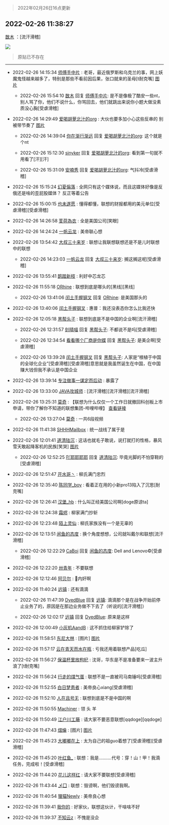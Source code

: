 > 2022年02月26日16点更新
<link rel="stylesheet" href="https://cdn.jsdelivr.net/gh/taotie6/sampleJSON@main/css/photo_show.css">
<meta name="referrer" content="no-referrer" />


 ## 2022-02-26 11:38:27 

 [㪚木](https://www.coolapk.com/feed/33832621?shareKey=MTRlYTc5MDcyYzBmNjIxOWE2NGQ~) ：[流汗滑稽] 

<div class="album">
<img class="img-item" src="http://image.coolapk.com/feed/2022/0226/11/1081091_43c7e906_6704_8605_508@1152x743.jpeg" />
</div>

> 原贴已不存在 

 ------- 

- 2022-02-26 14:15:34 [师傅手中片](uid=1467971) : 老哥，最近俄罗斯和乌克兰的事，网上妖魔鬼怪越来越多了，特别是那些不看前因后果，张口就来的圣母[t耐克嘴] [图片](http://image.coolapk.com/feed/2022/0226/14/1467971_d600c157_6132_7464_113@1080x2340.jpeg)

    - 2022-02-26 15:54:10 [㪚木](uid=1081091) 回复 [师傅手中片](uid=1467971): 是不是像极了酷安一些nt，别人骂了你，他们不说什么，你骂回去，他们就跳出来说你小题大做没素质没心胸[受虐滑稽] 

- 2022-02-26 14:29:49 [爱喝胡萝北汁的org](uid=1377468) : 大伙也要多加小心这些反串的 别被带节奏了 [图片](http://image.coolapk.com/feed/2022/0226/14/1377468_da5b6f87_6988_7054_302@1080x3642.jpeg)

    - 2022-02-26 14:39:04 [你在渐行渐远](uid=1347472) 回复 [爱喝胡萝北汁的org](uid=1377468): 这个就是个nt 

    - 2022-02-26 15:12:30 [sinyker](uid=684334) 回复 [爱喝胡萝北汁的org](uid=1377468): 看到第一句就不用看了[汗][汗] 

    - 2022-02-26 15:31:09 [安喃秀](uid=2237599) 回复 [爱喝胡萝北汁的org](uid=1377468): 气抖冷[受虐滑稽] 

- 2022-02-26 15:15:24 [幻夏傟落](uid=2370809) : 全网只有这个媒体说，而且这媒体好像是反俄还是啥的歪屁股媒体？
反正等着公告 

- 2022-02-26 15:00:15 [也未遂愿](uid=3056500) : 懂得都懂，联想的财报都用的美元单位[受虐滑稽][受虐滑稽] 

- 2022-02-26 14:26:58 [芰荷為衣](uid=3227684) : 全是美国公司[笑眼] 

- 2022-02-26 14:24:24 [一帆云龙](uid=659185) : 美帝联心想 

- 2022-02-26 13:54:42 [大叔三十来岁](uid=5360167) : 联想让我联想联想还是不是儿时联想中的联想 

    - 2022-02-26 14:23:03 [一帆云龙](uid=659185) 回复 [大叔三十来岁](uid=5360167): 搁这搁这呢[受虐滑稽] 

- 2022-02-26 13:55:41 [鹊踏新枝](uid=1835535) : 利好中芯龙芯 

- 2022-02-26 11:55:18 [ORhine](uid=3247844) : 联想到底是哪头的[黑线][黑线] 

    - 2022-02-26 13:41:06 [闰土手握钢叉](uid=3177928) 回复 [ORhine](uid=3247844): 是美国那头的 

- 2022-02-26 13:40:06 [闰土手握钢叉](uid=3177928) : 惠普：我还没表态你怎么比我还快 

- 2022-02-26 12:05:18 [黑帮头子](uid=2838832) : 联想到底是不是中国的企业啊[流汗滑稽] 

    - 2022-02-26 12:31:57 [刻晴喵](uid=2795447) 回复 [黑帮头子](uid=2838832): 不都说不是吗[受虐滑稽] 

    - 2022-02-26 12:34:54 [看看哪个厂商是你蝶](uid=17777527) 回复 [黑帮头子](uid=2838832): 是美企啊[受虐滑稽] 

    - 2022-02-26 13:39:28 [闰土手握钢叉](uid=3177928) 回复 [黑帮头子](uid=2838832): 人家是“根植于中国的全球化企业”[受虐滑稽][受虐滑稽]意思就是我虽然诞生在中国，在中国赚大钱但我不承认是中国企业 

- 2022-02-26 13:39:14 [专注做事一谋定而后动](uid=3083973) : 暴露了 

- 2022-02-26 13:33:00 [JAVA攻城师](uid=1305871) : [流汗滑稽][流汗滑稽][流汗滑稽] 

- 2022-02-26 13:25:31 [莫奇](uid=131936) : 【联想为什么仅仅一个工作日就撤回科创板上市申请，带你了解你不知道的联想集团-哔哩哔哩】 <a class="feed-link-url" href="https://b23.tv/QTFeaNK" title="https://b23.tv/QTFeaNK" target="_blank" rel="nofollow">查看链接</a> 

    - 2022-02-26 13:27:04 [莫奇](uid=131936) : 一共6段视频 

- 2022-02-26 11:41:38 [SHHHMailbox](uid=3071885) : 统一战线了属于是 

- 2022-02-26 12:01:41 [道清陆沉](uid=889471) : 这话也就毛子敢说，说打就打的性格，暴风雪天敢起降客机的民族[笑哭] [图片](http://image.coolapk.com/feed/2022/0226/12/889471_99670464_8099_6202_791@1080x2400.jpeg)

    - 2022-02-26 12:52:25 [吖耶耶耶耶](uid=1523259) 回复 [道清陆沉](uid=889471): 毕竟光脚的不怕穿鞋的[受虐滑稽] 

- 2022-02-26 12:51:47 [开水哥丶](uid=608451) : 柳氏满门忠烈 

- 2022-02-26 12:35:40 [陈同学_boy](uid=17968150) : 看着正在用的小新pro13陷入了沉思[耐克嘴] 

- 2022-02-26 12:26:41 [汉堡_hb](uid=2563523) : 什么叫正经美国公司啊[doge原谅ta] 

- 2022-02-26 12:24:38 [霜烬](uid=1411794) : 柳家满门抄斩 

- 2022-02-26 12:23:48 [陌上灵仙](uid=3187911) : 柳氏家族没有一个是无辜的 

- 2022-02-26 12:13:51 [闲鱼的态度](uid=3298233) : 换个角度想想，公司就叫戴尔和联想[流汗滑稽] 

    - 2022-02-26 12:22:29 [CaBoi](uid=3746166) 回复 [闲鱼的态度](uid=3298233): Dell and Lenovo©[受虐滑稽] 

- 2022-02-26 12:22:20 [卅青年](uid=855301) : 不要联想 

- 2022-02-26 12:12:46 [阿贝尔](uid=717920) : 🐶内奸啊 

- 2022-02-26 11:40:24 [远镇](uid=1471248) : 还有滴滴 

    - 2022-02-26 11:47:39 [DyedBlue](uid=2730860) 回复 [远镇](uid=1471248): 滴滴那个是在战争开始前停止业务了的，原因是在那边业务做不下去了（听说的[流汗滑稽]） 

    - 2022-02-26 12:02:17 [远镇](uid=1471248) 回复 [DyedBlue](uid=2730860): 原来是这样 

- 2022-02-26 12:00:49 [小灰机AandB](uid=2217189) : 这不抓住给柳家铲除了 

- 2022-02-26 11:58:51 [东尼大林](uid=1612569) : [图片] [图片](http://image.coolapk.com/feed/2022/0226/11/1612569_f536506a_7931_0225_174@1080x461.jpeg)

- 2022-02-26 11:57:17 [云在青天而水在瓶](uid=1654148) : 亏我还用着联想产品[吃瓜] 

- 2022-02-26 11:56:27 [保温杯里放枸杞](uid=2901673) : 沈哥，华东是不是准备要来一波主升浪了[t耐克嘴] 

- 2022-02-26 11:56:24 [行走的煤气蛋](uid=17341284) : 联想不是一直被司马南锤吗[受虐滑稽] 

- 2022-02-26 11:52:55 [白日梦患者](uid=533502) : 美帝良心xiang[受虐滑稽] 

- 2022-02-26 11:52:10 [人在且号无](uid=3743516) : 联想到底是不是中国的啊 

- 2022-02-26 11:50:55 [Machiner](uid=3114536) : 领  头  羊 

- 2022-02-26 11:50:49 [江户川工藤](uid=708569) : 请大家不要恶意联想[qqdoge][qqdoge] 

- 2022-02-26 11:47:43 [熠爚](uid=3242762) : [图片] [图片](http://image.coolapk.com/feed/2022/0226/11/3242762_5d4e2a0a_7262_6706_814@554x316.jpeg)

- 2022-02-26 11:45:23 [大嘟嘟在上](uid=4316956) : 太为自己的祖guo着想了[受虐滑稽][受虐滑稽] 

- 2022-02-26 11:45:20 [叶红鱼_](uid=728808) : 联想：我是..........代号：穿！山！甲！我滴任务，完成啦！[受虐滑稽] 

- 2022-02-26 11:44:20 [花儿这样红](uid=3618501) : 请大家不要联想[受虐滑稽] 

- 2022-02-26 11:43:44 [乄囗](uid=759206) : 联想：毁谤啊，他们毁谤我啊。 

- 2022-02-26 11:40:54 [狸猫Newly](uid=1190607) : 美帝良心想 

- 2022-02-26 11:39:41 [我你的](uid=3530668) : 好家伙，联想这伙计，干啥啥不好 

- 2022-02-26 11:39:37 [不知云z](uid=5657858) : 不愧是没企 

